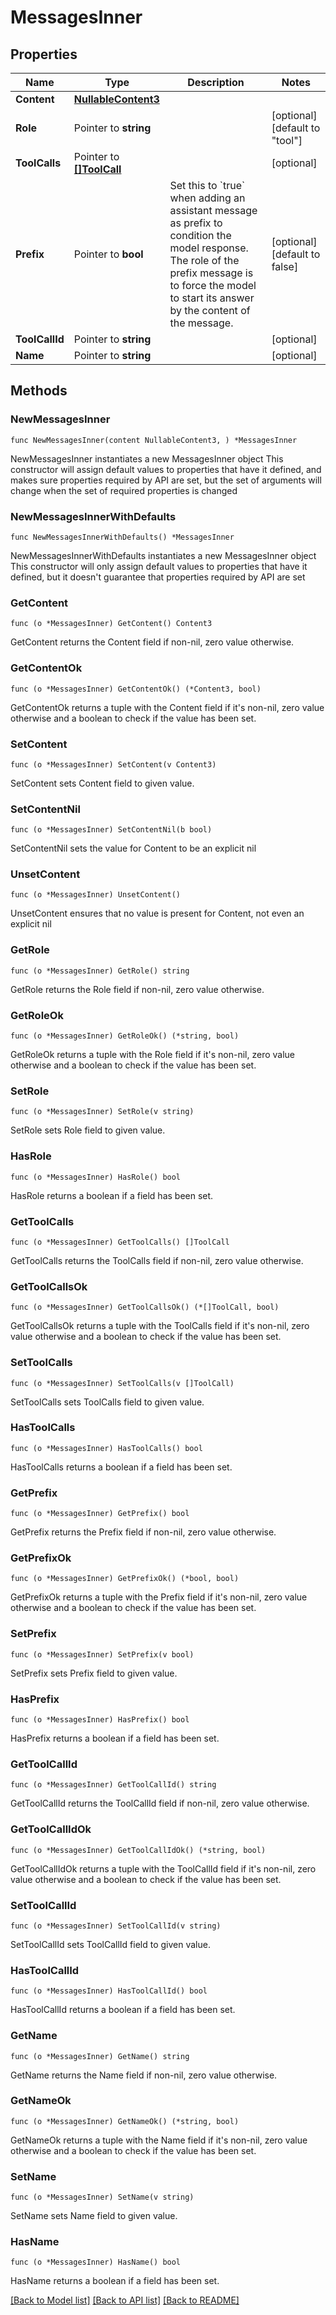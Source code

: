 # MessagesInner

## Properties

Name | Type | Description | Notes
------------ | ------------- | ------------- | -------------
**Content** | [**NullableContent3**](Content3.md) |  | 
**Role** | Pointer to **string** |  | [optional] [default to "tool"]
**ToolCalls** | Pointer to [**[]ToolCall**](ToolCall.md) |  | [optional] 
**Prefix** | Pointer to **bool** | Set this to &#x60;true&#x60; when adding an assistant message as prefix to condition the model response. The role of the prefix message is to force the model to start its answer by the content of the message. | [optional] [default to false]
**ToolCallId** | Pointer to **string** |  | [optional] 
**Name** | Pointer to **string** |  | [optional] 

## Methods

### NewMessagesInner

`func NewMessagesInner(content NullableContent3, ) *MessagesInner`

NewMessagesInner instantiates a new MessagesInner object
This constructor will assign default values to properties that have it defined,
and makes sure properties required by API are set, but the set of arguments
will change when the set of required properties is changed

### NewMessagesInnerWithDefaults

`func NewMessagesInnerWithDefaults() *MessagesInner`

NewMessagesInnerWithDefaults instantiates a new MessagesInner object
This constructor will only assign default values to properties that have it defined,
but it doesn't guarantee that properties required by API are set

### GetContent

`func (o *MessagesInner) GetContent() Content3`

GetContent returns the Content field if non-nil, zero value otherwise.

### GetContentOk

`func (o *MessagesInner) GetContentOk() (*Content3, bool)`

GetContentOk returns a tuple with the Content field if it's non-nil, zero value otherwise
and a boolean to check if the value has been set.

### SetContent

`func (o *MessagesInner) SetContent(v Content3)`

SetContent sets Content field to given value.


### SetContentNil

`func (o *MessagesInner) SetContentNil(b bool)`

 SetContentNil sets the value for Content to be an explicit nil

### UnsetContent
`func (o *MessagesInner) UnsetContent()`

UnsetContent ensures that no value is present for Content, not even an explicit nil
### GetRole

`func (o *MessagesInner) GetRole() string`

GetRole returns the Role field if non-nil, zero value otherwise.

### GetRoleOk

`func (o *MessagesInner) GetRoleOk() (*string, bool)`

GetRoleOk returns a tuple with the Role field if it's non-nil, zero value otherwise
and a boolean to check if the value has been set.

### SetRole

`func (o *MessagesInner) SetRole(v string)`

SetRole sets Role field to given value.

### HasRole

`func (o *MessagesInner) HasRole() bool`

HasRole returns a boolean if a field has been set.

### GetToolCalls

`func (o *MessagesInner) GetToolCalls() []ToolCall`

GetToolCalls returns the ToolCalls field if non-nil, zero value otherwise.

### GetToolCallsOk

`func (o *MessagesInner) GetToolCallsOk() (*[]ToolCall, bool)`

GetToolCallsOk returns a tuple with the ToolCalls field if it's non-nil, zero value otherwise
and a boolean to check if the value has been set.

### SetToolCalls

`func (o *MessagesInner) SetToolCalls(v []ToolCall)`

SetToolCalls sets ToolCalls field to given value.

### HasToolCalls

`func (o *MessagesInner) HasToolCalls() bool`

HasToolCalls returns a boolean if a field has been set.

### GetPrefix

`func (o *MessagesInner) GetPrefix() bool`

GetPrefix returns the Prefix field if non-nil, zero value otherwise.

### GetPrefixOk

`func (o *MessagesInner) GetPrefixOk() (*bool, bool)`

GetPrefixOk returns a tuple with the Prefix field if it's non-nil, zero value otherwise
and a boolean to check if the value has been set.

### SetPrefix

`func (o *MessagesInner) SetPrefix(v bool)`

SetPrefix sets Prefix field to given value.

### HasPrefix

`func (o *MessagesInner) HasPrefix() bool`

HasPrefix returns a boolean if a field has been set.

### GetToolCallId

`func (o *MessagesInner) GetToolCallId() string`

GetToolCallId returns the ToolCallId field if non-nil, zero value otherwise.

### GetToolCallIdOk

`func (o *MessagesInner) GetToolCallIdOk() (*string, bool)`

GetToolCallIdOk returns a tuple with the ToolCallId field if it's non-nil, zero value otherwise
and a boolean to check if the value has been set.

### SetToolCallId

`func (o *MessagesInner) SetToolCallId(v string)`

SetToolCallId sets ToolCallId field to given value.

### HasToolCallId

`func (o *MessagesInner) HasToolCallId() bool`

HasToolCallId returns a boolean if a field has been set.

### GetName

`func (o *MessagesInner) GetName() string`

GetName returns the Name field if non-nil, zero value otherwise.

### GetNameOk

`func (o *MessagesInner) GetNameOk() (*string, bool)`

GetNameOk returns a tuple with the Name field if it's non-nil, zero value otherwise
and a boolean to check if the value has been set.

### SetName

`func (o *MessagesInner) SetName(v string)`

SetName sets Name field to given value.

### HasName

`func (o *MessagesInner) HasName() bool`

HasName returns a boolean if a field has been set.


[[Back to Model list]](../README.md#documentation-for-models) [[Back to API list]](../README.md#documentation-for-api-endpoints) [[Back to README]](../README.md)


